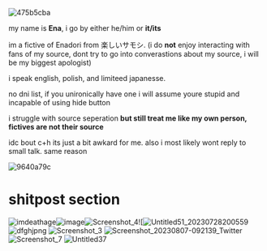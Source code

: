 ![475b5cba](https://github.com/user-attachments/assets/855a9c66-7278-4659-92c6-3b9db05cf630)

my name is **Ena**, i go by either he/him or **it/its**

im a fictive of Enadori from 楽しいサモシ. (i do **not** enjoy interacting with fans of my source, dont try to go into converastions about my source, i will be my biggest apologist)

i speak english, polish, and limiteed japanesse.

no dni list, if you unironically have one i will assume youre stupid and incapable of using hide button

i struggle with source seperation **but still treat me like my own person, fictives are not their source**

idc bout c+h its just a bit awkard for me. also i most likely wont reply to small talk. same reason 

![9640a79c](https://github.com/user-attachments/assets/c1011aea-323f-4272-a38e-31fe82455f81)


# shitpost section



![imdeathage](https://github.com/user-attachments/assets/940c4f0b-6108-49ff-a374-5836e95924bd)![image](https://github.com/user-attachments/assets/2df45f24-dfd5-49da-8b3e-d3d3049f4a33)![Screenshot_4](https://github.com/user-attachments/assets/e7012c8d-1d76-4410-a685-21da1f315338)![![Untitled51_20230728200559](https://github.com/user-attachments/assets/9cb01f7d-423a-4b4b-8b15-74aa312605e8)
![dfghjpng](https://github.com/user-attachments/assets/83e4a1e1-4236-418c-9186-85b8700d0482)
![Screenshot_3](https://github.com/user-attachments/assets/ed0338d5-2b5e-463b-b525-0d823bd8099b)
![Screenshot_20230807-092139_Twitter](https://github.com/user-attachments/assets/bc50bbd8-faf9-4680-a356-34f352ffc701)
![Screenshot_7](https://github.com/user-attachments/assets/1b4e8713-4a73-4b72-abc9-7636dce1bef6)
![Untitled37](https://github.com/user-attachments/assets/5000e15d-f470-4e48-aff6-91eab177578e)


